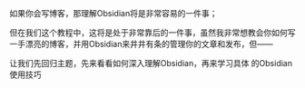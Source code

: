 如果你会写博客，那理解Obsidian将是非常容易的一件事；

但在我们这个教程中，这将是处于非常靠后的一件事，虽然我非常想教会你如何写一手漂亮的博客，并用Obsidian来井井有条的管理你的文章和发布，但——

让我们先回归主题，先来看看如何深入理解Obsidian，再来学习具体 的Obsidian 使用技巧

